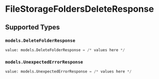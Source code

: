 # FileStorageFoldersDeleteResponse


## Supported Types

### `models.DeleteFolderResponse`

```python
value: models.DeleteFolderResponse = /* values here */
```

### `models.UnexpectedErrorResponse`

```python
value: models.UnexpectedErrorResponse = /* values here */
```

